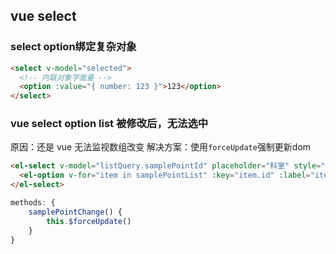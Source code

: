 ## vue select


### select option绑定复杂对象
```html
<select v-model="selected">
  <!-- 内联对象字面量 -->
  <option :value="{ number: 123 }">123</option>
</select>
```

### vue select option list 被修改后，无法选中

原因：还是 vue 无法监视数组改变
解决方案：使用```forceUpdate```强制更新dom

```html
<el-select v-model="listQuery.samplePointId" placeholder="科室" style="width: 20%" @change="samplePointChange">
  <el-option v-for="item in samplePointList" :key="item.id" :label="item.name" :value="item.id" />
</el-select>
```

```javascript
methods: {
    samplePointChange() {
        this.$forceUpdate()
    }
}
```
